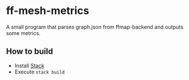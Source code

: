 # ff-mesh-metrics

A small program that parses graph.json from ffmap-backend and outputs some metrics.

## How to build

* Install [Stack][]
* Execute `stack build`

[Stack]: http://docs.haskellstack.org/en/stable/README.html
